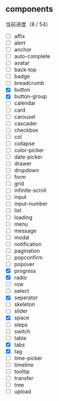 ## components

当前进度（8 / 54）

- [ ] affix
- [ ] alert
- [ ] anchor
- [ ] auto-complete
- [ ] avatar
- [ ] back-top
- [ ] badge
- [ ] breadcrumb
- [X] button
- [X] button-group
- [ ] calendar
- [ ] card
- [ ] carousel
- [ ] cascader
- [ ] checkbox
- [ ] col
- [ ] collapse
- [ ] color-picker
- [ ] date-picker
- [ ] drawer
- [ ] dropdown
- [ ] form
- [ ] grid
- [ ] infinite-scroll
- [ ] input
- [ ] input-number
- [ ] list
- [ ] loading
- [ ] menu
- [ ] message
- [ ] modal
- [ ] notification
- [ ] pagination
- [ ] popconfirm
- [ ] popover
- [X] progress
- [X] radio
- [ ] row
- [ ] select
- [X] seperator
- [ ] skeleton
- [ ] slider
- [X] space
- [ ] steps
- [ ] switch
- [ ] table
- [X] tabs
- [X] tag
- [ ] time-picker
- [ ] timeline
- [ ] tooltip
- [ ] transfer
- [ ] tree
- [ ] upload
